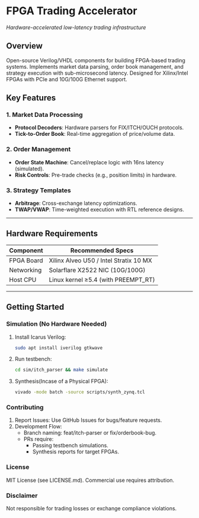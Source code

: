 # FPGA Trading Accelerator  
*Hardware-accelerated low-latency trading infrastructure*  

## Overview  
Open-source Verilog/VHDL components for building FPGA-based trading systems. Implements market data parsing, order book management, and strategy execution with sub-microsecond latency. Designed for Xilinx/Intel FPGAs with PCIe and 10G/100G Ethernet support.  

## Key Features  
### 1. Market Data Processing  
- **Protocol Decoders**: Hardware parsers for FIX/ITCH/OUCH protocols.  
- **Tick-to-Order Book**: Real-time aggregation of price/volume data.  

### 2. Order Management  
- **Order State Machine**: Cancel/replace logic with 16ns latency (simulated).  
- **Risk Controls**: Pre-trade checks (e.g., position limits) in hardware.  

### 3. Strategy Templates  
- **Arbitrage**: Cross-exchange latency optimizations.  
- **TWAP/VWAP**: Time-weighted execution with RTL reference designs.  

---  
## Hardware Requirements  
| Component          | Recommended Specs               |  
|--------------------|----------------------------------|  
| FPGA Board         | Xilinx Alveo U50 / Intel Stratix 10 MX |  
| Networking         | Solarflare X2522 NIC (10G/100G)  |  
| Host CPU           | Linux kernel ≥5.4 (with PREEMPT_RT) |  

---  
## Getting Started  
### Simulation (No Hardware Needed)  
1. Install Icarus Verilog:  
   ```bash  
   sudo apt install iverilog gtkwave  

2. Run testbench:
    ```bash
    cd sim/itch_parser && make simulate

3. Synthesis(Incase of a Physical FPGA):
    ```bash
    vivado -mode batch -source scripts/synth_zynq.tcl  

### Contributing
1. Report Issues: Use GitHub Issues for bugs/feature requests.
2. Development Flow:
    * Branch naming: feat/itch-parser or fix/orderbook-bug.
    * PRs require:
        * Passing testbench simulations.
        * Synthesis reports for target FPGAs.

### License
MIT License (see LICENSE.md). Commercial use requires attribution.

### Disclaimer
Not responsible for trading losses or exchange compliance violations.